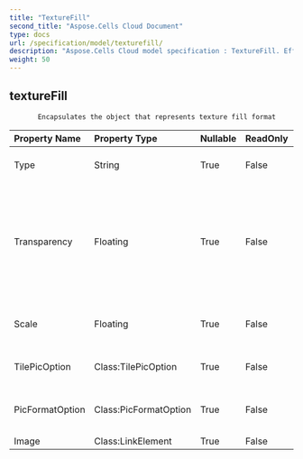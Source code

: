 ```yaml
---
title: "TextureFill"
second_title: "Aspose.Cells Cloud Document"
type: docs
url: /specification/model/texturefill/
description: "Aspose.Cells Cloud model specification : TextureFill. Effortlessly handle Excel and other spreadsheet documents with features like opening, generating, editing, splitting, merging, comparing, and converting."
weight: 50
---
```


## **textureFill**

           Encapsulates the object that represents texture fill format            

| Property Name | Property Type | Nullable |  ReadOnly | DefaultValue | Description | 
| :- | :- | :- |:- |  :- | :- |
| Type | String | True |  False |  | Gets and sets the texture type  |  
| Transparency | Floating | True |  False |  | Returns or sets the degree of transparency of the area as a value from 0.0 (opaque) through 1.0 (clear).  |  
| Scale | Floating | True |  False |  | Gets and sets the picture format scale.  |  
| TilePicOption | Class:TilePicOption | True |  False |  | Gets or sets tile picture option.  |  
| PicFormatOption | Class:PicFormatOption | True |  False |  | Gets or sets picture format option.  |  
| Image | Class:LinkElement | True |  False |  |  |  

